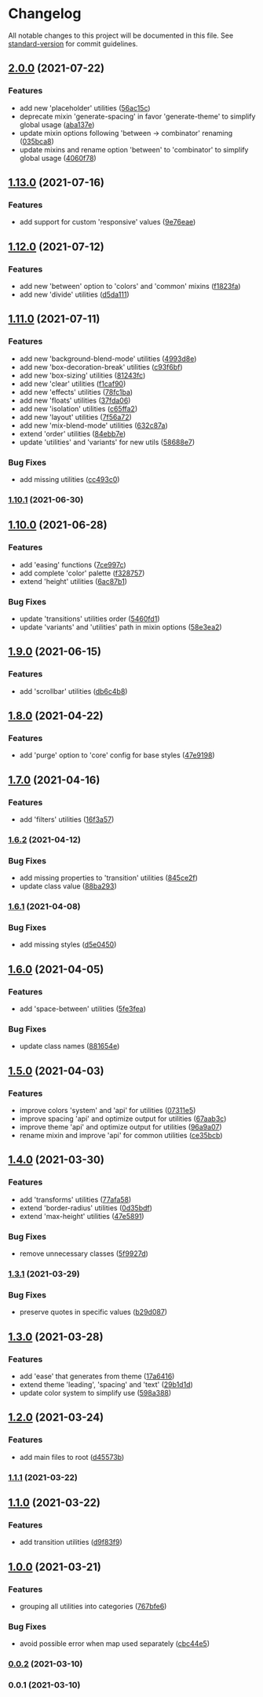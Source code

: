 # Changelog

All notable changes to this project will be documented in this file. See [standard-version](https://github.com/conventional-changelog/standard-version) for commit guidelines.

## [2.0.0](https://github.com/ivodolenc/nevo/compare/v1.13.0...v2.0.0) (2021-07-22)


### Features

* add new 'placeholder' utilities ([56ac15c](https://github.com/ivodolenc/nevo/commit/56ac15cb9c52706f5f37d84571ea0f09169952e2))
* deprecate mixin 'generate-spacing' in favor 'generate-theme' to simplify global usage ([aba137e](https://github.com/ivodolenc/nevo/commit/aba137e4738bdc78856e7bd2dc7cebe2de051c58))
* update mixin options following 'between -> combinator' renaming ([035bca8](https://github.com/ivodolenc/nevo/commit/035bca8cd5ca498f6ac0fa98636f347fbcbaabee))
* update mixins and rename option 'between' to 'combinator' to simplify global usage ([4060f78](https://github.com/ivodolenc/nevo/commit/4060f780a553e07bd22f1648bae8bf8f30bff870))

## [1.13.0](https://github.com/ivodolenc/nevo/compare/v1.12.0...v1.13.0) (2021-07-16)


### Features

* add support for custom 'responsive' values ([9e76eae](https://github.com/ivodolenc/nevo/commit/9e76eae242f1187775d7d7f1557007cc9fc2901c))

## [1.12.0](https://github.com/ivodolenc/nevo/compare/v1.11.0...v1.12.0) (2021-07-12)


### Features

* add new 'between' option to 'colors' and 'common' mixins ([f1823fa](https://github.com/ivodolenc/nevo/commit/f1823fae6c1c8bc22954181cdd5521fb2399b958))
* add new 'divide' utilities ([d5da111](https://github.com/ivodolenc/nevo/commit/d5da1113a0a4ed97bec4149ffd693e7db2f0381c))

## [1.11.0](https://github.com/ivodolenc/nevo/compare/v1.10.1...v1.11.0) (2021-07-11)


### Features

* add new 'background-blend-mode' utilities ([4993d8e](https://github.com/ivodolenc/nevo/commit/4993d8eaaa7a37f6f346493483c452d5afa115f1))
* add new 'box-decoration-break' utilities ([c93f6bf](https://github.com/ivodolenc/nevo/commit/c93f6bfb9bb993fd39816574802a2475baacdc50))
* add new 'box-sizing' utilities ([81243fc](https://github.com/ivodolenc/nevo/commit/81243fcec66b1ac9eed772b9cef163dac827963c))
* add new 'clear' utilities ([f1caf90](https://github.com/ivodolenc/nevo/commit/f1caf906b93c4bbaa41f7bf842b26c2364d97f45))
* add new 'effects' utilities ([78fc1ba](https://github.com/ivodolenc/nevo/commit/78fc1ba22d619a6cf5b189eb0ee6aa92b9dc74fe))
* add new 'floats' utilities ([37fda06](https://github.com/ivodolenc/nevo/commit/37fda06d90c2f759f207429e360774d70baf8d17))
* add new 'isolation' utilities ([c65ffa2](https://github.com/ivodolenc/nevo/commit/c65ffa2121cc80512fda4b295523b1ed514a7eb6))
* add new 'layout' utilities ([7f56a72](https://github.com/ivodolenc/nevo/commit/7f56a7232827962ac76506aeb7832988ebb035ad))
* add new 'mix-blend-mode' utilities ([632c87a](https://github.com/ivodolenc/nevo/commit/632c87a71c9f9d0a3c4403fe91eecd59d8c96a88))
* extend 'order' utilities ([84ebb7e](https://github.com/ivodolenc/nevo/commit/84ebb7e01187911c7e914d4c90348bfa4a73d1ab))
* update 'utilities' and 'variants' for new utils ([58688e7](https://github.com/ivodolenc/nevo/commit/58688e7c0f2802ff9f78bdf44c17d72f2933f82d))


### Bug Fixes

* add missing  utilities ([cc493c0](https://github.com/ivodolenc/nevo/commit/cc493c06f69626a6bf57680c906a3ddfef6e339a))

### [1.10.1](https://github.com/ivodolenc/nevo/compare/v1.10.0...v1.10.1) (2021-06-30)

## [1.10.0](https://github.com/ivodolenc/nevo/compare/v1.9.0...v1.10.0) (2021-06-28)


### Features

* add 'easing' functions ([7ce997c](https://github.com/ivodolenc/nevo/commit/7ce997c9aa0cf4cb33074d068b9a1870634b8540))
* add complete 'color' palette ([f328757](https://github.com/ivodolenc/nevo/commit/f328757e44880ce701137af73db67b661d57414b))
* extend 'height' utilities ([6ac87b1](https://github.com/ivodolenc/nevo/commit/6ac87b15f43e129571fee7e2cd8ce27b2b156847))


### Bug Fixes

* update 'transitions' utilities order ([5460fd1](https://github.com/ivodolenc/nevo/commit/5460fd1280d8e478327b95aa0a91508de3645250))
* update 'variants' and 'utilities' path in mixin options ([58e3ea2](https://github.com/ivodolenc/nevo/commit/58e3ea218a49e9a8b096ef899c49e7716e76a7f3))

## [1.9.0](https://github.com/ivodolenc/nevo/compare/v1.8.0...v1.9.0) (2021-06-15)


### Features

* add 'scrollbar' utilities ([db6c4b8](https://github.com/ivodolenc/nevo/commit/db6c4b8c2e621de59b91d0853279e11dd8538c6a))

## [1.8.0](https://github.com/ivodolenc/nevo/compare/v1.7.0...v1.8.0) (2021-04-22)


### Features

* add 'purge' option to 'core' config for base styles ([47e9198](https://github.com/ivodolenc/nevo/commit/47e919860002a66ff1906c5afd92359d954b792e))

## [1.7.0](https://github.com/ivodolenc/nevo/compare/v1.6.2...v1.7.0) (2021-04-16)


### Features

* add 'filters' utilities ([16f3a57](https://github.com/ivodolenc/nevo/commit/16f3a57951fe9700690ed2a0348c8a807b38af29))

### [1.6.2](https://github.com/ivodolenc/nevo/compare/v1.6.1...v1.6.2) (2021-04-12)


### Bug Fixes

* add missing properties to 'transition' utilities ([845ce2f](https://github.com/ivodolenc/nevo/commit/845ce2fb171b68152cc75af9f91e3197d569ac07))
* update class value ([88ba293](https://github.com/ivodolenc/nevo/commit/88ba2931f723139e3ab78921782bf3f50a447b16))

### [1.6.1](https://github.com/ivodolenc/nevo/compare/v1.6.0...v1.6.1) (2021-04-08)


### Bug Fixes

* add missing styles ([d5e0450](https://github.com/ivodolenc/nevo/commit/d5e0450e6a56afae2d109470d6f4403ea3d75d19))

## [1.6.0](https://github.com/ivodolenc/nevo/compare/v1.5.0...v1.6.0) (2021-04-05)


### Features

* add 'space-between' utilities ([5fe3fea](https://github.com/ivodolenc/nevo/commit/5fe3fea9554393377645e1b052eef46f812def87))


### Bug Fixes

* update class names ([881654e](https://github.com/ivodolenc/nevo/commit/881654eada023943fe7f6a1b32e3861bd07fdc63))

## [1.5.0](https://github.com/ivodolenc/nevo/compare/v1.4.0...v1.5.0) (2021-04-03)


### Features

* improve colors 'system' and 'api' for utilities ([07311e5](https://github.com/ivodolenc/nevo/commit/07311e530667a5a49c8f1f90593f9e8a43d45a89))
* improve spacing 'api' and optimize output for utilities ([67aab3c](https://github.com/ivodolenc/nevo/commit/67aab3c331b99e56ce449f0bac53d2d8c2e6a8c8))
* improve theme 'api' and optimize output for utilities ([96a9a07](https://github.com/ivodolenc/nevo/commit/96a9a0769f8a03ff1ce740950b06ee05a880514d))
* rename mixin and improve 'api' for common utilities ([ce35bcb](https://github.com/ivodolenc/nevo/commit/ce35bcb3a344ad33d67566a0c225dba7c27899b9))

## [1.4.0](https://github.com/ivodolenc/nevo/compare/v1.3.1...v1.4.0) (2021-03-30)


### Features

* add 'transforms' utilities ([77afa58](https://github.com/ivodolenc/nevo/commit/77afa58f7f6e8697a2bc09c7b23ce42a6e51589c))
* extend 'border-radius' utilities ([0d35bdf](https://github.com/ivodolenc/nevo/commit/0d35bdf786aabf6023f497d2807d695f7b7c5655))
* extend 'max-height' utilities ([47e5891](https://github.com/ivodolenc/nevo/commit/47e58914c4300606224192b6a9f4ed6512be5fe5))


### Bug Fixes

* remove unnecessary classes ([5f9927d](https://github.com/ivodolenc/nevo/commit/5f9927dc903dcfc97abd7c832ef4414a24a8a48d))

### [1.3.1](https://github.com/ivodolenc/nevo/compare/v1.3.0...v1.3.1) (2021-03-29)


### Bug Fixes

* preserve quotes in specific values ([b29d087](https://github.com/ivodolenc/nevo/commit/b29d087c7af7e1cd822ca256eff2398ac3491a6d))

## [1.3.0](https://github.com/ivodolenc/nevo/compare/v1.2.0...v1.3.0) (2021-03-28)


### Features

* add 'ease' that generates from theme ([17a6416](https://github.com/ivodolenc/nevo/commit/17a6416b7fc78a47d336cca510d1a57464904f24))
* extend theme 'leading', 'spacing' and 'text' ([29b1d1d](https://github.com/ivodolenc/nevo/commit/29b1d1deaf238e6395e88b8a53494c50354d5ea5))
* update color system to simplify use ([598a388](https://github.com/ivodolenc/nevo/commit/598a3887e49ea9e8b6278339b7e04c7f91ed75f7))

## [1.2.0](https://github.com/ivodolenc/nevo/compare/v1.1.1...v1.2.0) (2021-03-24)


### Features

* add main files to root ([d45573b](https://github.com/ivodolenc/nevo/commit/d45573bf3877564c0845af0825324139dce9df99))

### [1.1.1](https://github.com/ivodolenc/nevo/compare/v1.1.0...v1.1.1) (2021-03-22)

## [1.1.0](https://github.com/ivodolenc/nevo/compare/v1.0.0...v1.1.0) (2021-03-22)


### Features

* add transition utilities ([d9f83f9](https://github.com/ivodolenc/nevo/commit/d9f83f93db3fd34ed245f3d159cb27cb924cd6b6))

## [1.0.0](https://github.com/ivodolenc/nevo/compare/v0.0.2...v1.0.0) (2021-03-21)


### Features

* grouping all utilities into categories ([767bfe6](https://github.com/ivodolenc/nevo/commit/767bfe68b82a19b7e4934095368092b56f01eff5))


### Bug Fixes

* avoid possible error when map used separately ([cbc44e5](https://github.com/ivodolenc/nevo/commit/cbc44e561e51af0fbeb9c09572b769808022cc09))

### [0.0.2](https://github.com/ivodolenc/nevo/compare/v0.0.1...v0.0.2) (2021-03-10)

### 0.0.1 (2021-03-10)
